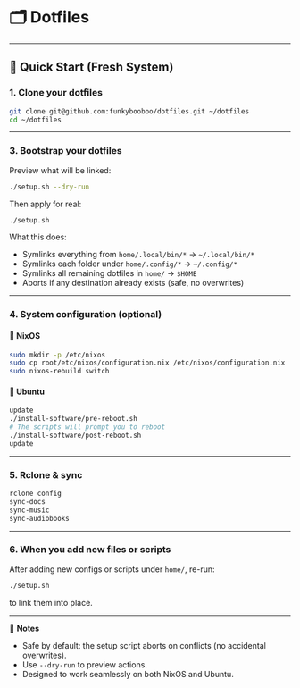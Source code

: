 # 🗂️ Dotfiles

---

## 🚀 Quick Start (Fresh System)

### 1. Clone your dotfiles

```bash
git clone git@github.com:funkybooboo/dotfiles.git ~/dotfiles
cd ~/dotfiles
````

---

### 3. Bootstrap your dotfiles

Preview what will be linked:

```bash
./setup.sh --dry-run
```

Then apply for real:

```bash
./setup.sh
```

What this does:

* Symlinks everything from `home/.local/bin/*` → `~/.local/bin/*`
* Symlinks each folder under `home/.config/*` → `~/.config/*`
* Symlinks all remaining dotfiles in `home/` → `$HOME`
* Aborts if any destination already exists (safe, no overwrites)

---

### 4. System configuration (optional)

#### 🧊 NixOS

```bash
sudo mkdir -p /etc/nixos
sudo cp root/etc/nixos/configuration.nix /etc/nixos/configuration.nix
sudo nixos-rebuild switch
```

#### 🐧 Ubuntu

```bash
update
./install-software/pre-reboot.sh
# The scripts will prompt you to reboot
./install-software/post-reboot.sh
update
```

---

### 5. Rclone & sync

```bash
rclone config
sync-docs
sync-music
sync-audiobooks
```

---

### 6. When you add new files or scripts

After adding new configs or scripts under `home/`, re-run:

```bash
./setup.sh
```

to link them into place.

---

🧹 **Notes**

* Safe by default: the setup script aborts on conflicts (no accidental overwrites).
* Use `--dry-run` to preview actions.
* Designed to work seamlessly on both NixOS and Ubuntu.

